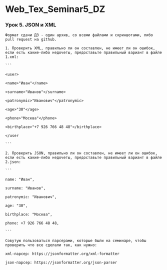 # Web_Tex_Seminar5_DZ

### Урок 5. JSON и XML

    Формат сдачи ДЗ - один архив, со всеми файлами и скриншотами, либо pull request на github.
    
    1. Проверить XML, правильно ли он составлен, не имеет ли он ошибок, если есть какие-либо недочеты, предоставьте правильный вариант в файле 1.xml:
    
    ```
    
    <user>
    
    <name>"Иван"</name>
    
    <surname>"Иванов"</surname>
    
    <patronymic>"Иванович"</patronymic>
    
    <age>"30"</age>
    
    <phone>"Москва"</phone>
    
    <birthplace>"+7 926 766 48 48"</birthplace>
    
    </user
    
    ```
    
    2. Проверить JSON, правильно ли он составлен, не имеет ли он ошибок, если есть какие-либо недочеты, предоставьте правильный вариант в файле 2.json:
    
    ```
    
    name: "Иван",
    
    surname: "Иванов",
    
    patronymic: "Иванович",
    
    age: "30",
    
    birthplace: "Москва",
    
    phone: +7 926 766 48 48,
    
    ```
    
    Совутую пользоваться парсерами, которые были на семинаре, чтобы проверить что все сделали так, как нужно:
    
    xml-парсер: https://jsonformatter.org/xml-formatter
    
    json-парсер: https://jsonformatter.org/json-parser
